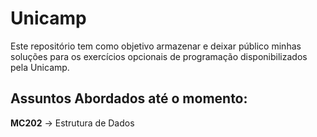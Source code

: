 # Unicamp

Este repositório tem como objetivo armazenar e deixar público minhas soluções para os exercícios opcionais de programação disponibilizados pela Unicamp.

## Assuntos Abordados até o momento:
**MC202** -> Estrutura de Dados
